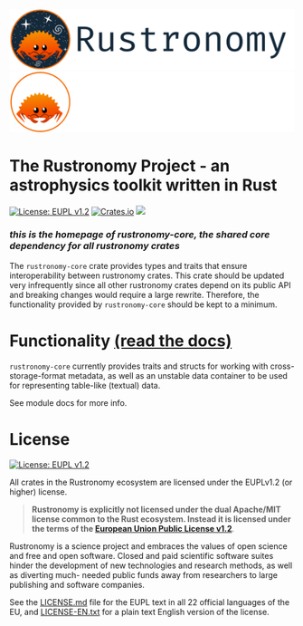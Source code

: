 ![rustronomy_dark_banner](https://github.com/smups/rustronomy/blob/main/logos/Rustronomy_github_banner_dark.png?raw=true#gh-light-mode-only)
![rustronomy_light_banner](https://github.com/smups/rustronomy/blob/main/logos/Rustronomy_github_banner_light.png#gh-dark-mode-only)
# The Rustronomy Project - an astrophysics toolkit written in Rust
[![License: EUPL v1.2](https://img.shields.io/badge/License-EUPLv1.2-blue.svg)](https://joinup.ec.europa.eu/collection/eupl/eupl-text-eupl-12)
[![Crates.io](https://img.shields.io/crates/v/rustronomy-core)](https://crates.io/crates/rustronomy-core)
![](https://img.shields.io/crates/d/rustronomy-core)
### _this is the homepage of rustronomy-core, the shared core dependency for all rustronomy crates_
The `rustronomy-core` crate provides types and traits that ensure interoperability between rustronomy crates. This crate should be updated very infrequently since all other rustronomy crates depend on its public API and breaking changes would require a large rewrite. Therefore, the functionality provided by `rustronomy-core` should be kept to a minimum. 

# Functionality [(read the docs)](https://docs.rs/rustronomy-core/)
`rustronomy-core` currently provides traits and structs for working with
cross-storage-format metadata, as well as an unstable data container to be used
for representing table-like (textual) data.

See module docs for more info.

# License
[![License: EUPL v1.2](https://img.shields.io/badge/License-EUPLv1.2-blue.svg)](https://joinup.ec.europa.eu/collection/eupl/eupl-text-eupl-12)

All crates in the Rustronomy ecosystem are licensed under the EUPLv1.2 (or higher)
license.
>**Rustronomy is explicitly not licensed under the dual
Apache/MIT license common to the Rust ecosystem. Instead it is licensed under
the terms of the [European Union Public License v1.2](https://joinup.ec.europa.eu/collection/eupl/eupl-text-eupl-12)**.

Rustronomy is a science project and embraces the values of open science and free
and open software. Closed and paid scientific software suites hinder the
development of new technologies and research methods, as well as diverting much-
needed public funds away from researchers to large publishing and software
companies.

See the [LICENSE.md](../LICENSE.md) file for the EUPL text in all 22 official
languages of the EU, and [LICENSE-EN.txt](../LICENSE-EN.txt) for a plain text
English version of the license.